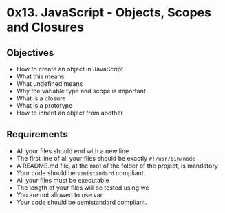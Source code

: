 # 0x13. JavaScript - Objects, Scopes and Closures

## Objectives 
+ How to create an object in JavaScript
+ What this means
+ What undefined means
+ Why the variable type and scope is important
+ What is a closure
+ What is a prototype
+ How to inherit an object from another


## Requirements
+ All your files should end with a new line
+ The first line of all your files should be exactly `#!/usr/bin/node`
+ A README.md file, at the root of the folder of the project, is mandatory
+ Your code should be `semistandard` compliant.
+ All your files must be executable
+ The length of your files will be tested using wc
+ You are not allowed to use var
+ Your code should be semistandard compliant.
